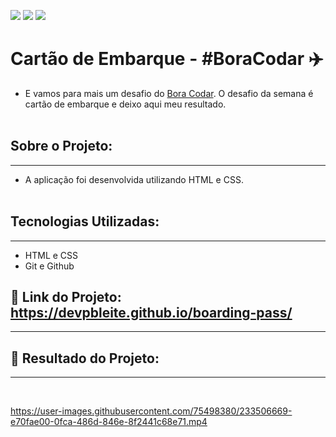 <a href="https://www.linkedin.com/in/pabloleite03/" target="_blank"><img src="https://img.shields.io/badge/-LinkedIn-%230077B5?style=for-the-badge&logo=linkedin&logoColor=white"></a>
<a href = "mailto:devpbleite@gmail.com"> <img src="https://img.shields.io/badge/-Gmail-%23333?style=for-the-badge&logo=gmail&logoColor=white" target="_blank"></a>
<a href="https://discord.com/channels/@PabloL#3331" target="_blank"><img src="https://img.shields.io/badge/Discord-7289DA?style=for-the-badge&logo=discord&logoColor=white" target="_blank"></a>


# Cartão de Embarque - #BoraCodar ✈️

 -  E vamos para mais um desafio do [Bora Codar](https://[https://boracodar.dev/]). O desafio da semana é cartão de embarque e deixo aqui meu resultado.
 <br><br>

## Sobre o Projeto:
___

  - A aplicação foi desenvolvida utilizando HTML e CSS.
   <br><br>


## Tecnologias Utilizadas:
---
-	HTML e CSS
- Git e Github

## 🔗 Link do Projeto: https://devpbleite.github.io/boarding-pass/
---

## 📌 Resultado do Projeto:
---

<br>

https://user-images.githubusercontent.com/75498380/233506669-e70fae00-0fca-486d-846e-8f2441c68e71.mp4




